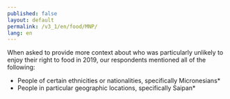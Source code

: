 ```yaml
---
published: false
layout: default
permalink: /v3_1/en/food/MNP/
lang: en
---
```

When asked to provide more context about who was particularly unlikely to enjoy their right to food in 2019, our respondents mentioned all of the following:

-	People of certain ethnicities or nationalities, specifically Micronesians*
-	People in particular geographic locations, specifically Saipan*

